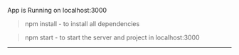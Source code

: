 App is Running on localhost:3000

>npm install - to install all dependencies 

>npm start - to start the server and project in localhost:3000


-----------------------------------------------------------------------------------------------------------------------------------------
